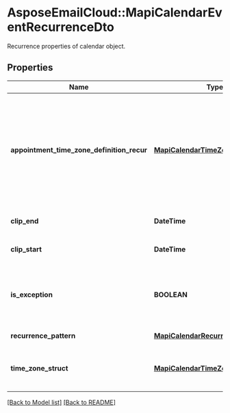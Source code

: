 # AsposeEmailCloud::MapiCalendarEventRecurrenceDto

Recurrence properties of calendar object.             

## Properties
Name | Type | Description | Notes
---- | ---- | ----------- | -----
**appointment_time_zone_definition_recur** |[**MapiCalendarTimeZoneDto**](MapiCalendarTimeZoneDto.md) | Time zone information that describes how to convert the meeting date and time on a recurring series to and from UTC.              | [optional] 
**clip_end** |**DateTime** | Date of the last instance.              | 
**clip_start** |**DateTime** | Date of the first instance.              | 
**is_exception** |**BOOLEAN** | Value indicating whether the object represents an exception.              | 
**recurrence_pattern** |[**MapiCalendarRecurrencePatternDto**](MapiCalendarRecurrencePatternDto.md) | Recurrence pattern.              | [optional] 
**time_zone_struct** |[**MapiCalendarTimeZoneDto**](MapiCalendarTimeZoneDto.md) | Time zone information for a recurring meeting.              | [optional] 


[[Back to Model list]](Models.md) [[Back to README]](README.md)
